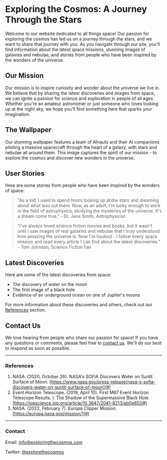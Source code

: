 <!--
Write me content for website with wallpaper which alt text is:

"A team of AInauts and their AI companions piloting a massive spacecraft through the heart of a galaxy, with stars and nebulae all around them."

The name/title of the page should not be 1:1 copy of the alt text but rather a real content of the website which is using this wallpaper.

- Use markdown format 
- Start with the heading
- The content should look like a real website 
- Include real sections like references, contact, user stories, etc. use things relevant to the page purpose.
- Feel free to use structure like headings, bullets, numbering, blockquotes, paragraphs, horizontal lines, etc.
- You can use formatting like bold or _italic_
- You can include UTF-8 emojis
- Links should be only #hash anchors (and you can refer to the document itself)
- Do not include images
-->

<!--font:Montserrat.-->

# Exploring the Cosmos: A Journey Through the Stars

Welcome to our website dedicated to all things space! Our passion for exploring the cosmos has led us on a journey through the stars, and we want to share that journey with you. As you navigate through our site, you'll find information about the latest space missions, stunning images of galaxies and nebulae, and stories from people who have been inspired by the wonders of the universe.

## Our Mission

Our mission is to inspire curiosity and wonder about the universe we live in. We believe that by sharing the latest discoveries and images from space, we can ignite a passion for science and exploration in people of all ages. Whether you're an amateur astronomer or just someone who loves looking up at the night sky, we hope you'll find something here that sparks your imagination.

## The Wallpaper

Our stunning wallpaper features a team of AInauts and their AI companions piloting a massive spacecraft through the heart of a galaxy, with stars and nebulae all around them. This image captures the spirit of our mission - to explore the cosmos and discover new wonders in the universe.

## User Stories

Here are some stories from people who have been inspired by the wonders of space:

> "As a kid, I used to spend hours looking up at the stars and dreaming about what was out there. Now, as an adult, I'm lucky enough to work in the field of astrophysics, studying the mysteries of the universe. It's a dream come true." - Dr. Jane Smith, Astrophysicist

> "I've always loved science fiction movies and books, but it wasn't until I saw images of real galaxies and nebulae that I truly understood how amazing the universe is. Now I'm hooked - I follow every space mission and read every article I can find about the latest discoveries." - Tom Johnson, Science Fiction Fan

## Latest Discoveries

Here are some of the latest discoveries from space:

- The discovery of water on the moon
- The first image of a black hole
- Evidence of an underground ocean on one of Jupiter's moons

For more information about these discoveries and others, check out our [References](#references) section.

## Contact Us

We love hearing from people who share our passion for space! If you have any questions or comments, please feel free to [contact us](#contact). We'll do our best to respond as soon as possible.

---

### References

1. NASA. (2020, October 26). NASA's SOFIA Discovers Water on Sunlit Surface of Moon. [https://www.nasa.gov/press-release/nasa-s-sofia-discovers-water-on-sunlit-surface-of-moon](#)
2. Event Horizon Telescope. (2019, April 10). First M87 Event Horizon Telescope Results. I. The Shadow of the Supermassive Black Hole. [https://iopscience.iop.org/article/10.3847/2041-8213/ab0e85](#)
3. NASA. (2022, February 7). Europa Clipper Mission. [https://europa.nasa.gov/mission/](#)

---

### Contact

Email: info@exploringthecosmos.com

Twitter: [@explorethecosmos](#)
